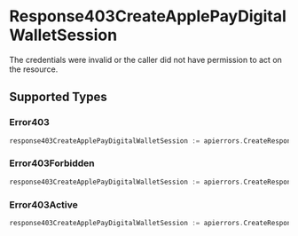 # Response403CreateApplePayDigitalWalletSession

The credentials were invalid or the caller did not have permission to act on the resource.


## Supported Types

### Error403

```go
response403CreateApplePayDigitalWalletSession := apierrors.CreateResponse403CreateApplePayDigitalWalletSessionError403(components.Error403{/* values here */})
```

### Error403Forbidden

```go
response403CreateApplePayDigitalWalletSession := apierrors.CreateResponse403CreateApplePayDigitalWalletSessionError403Forbidden(components.Error403Forbidden{/* values here */})
```

### Error403Active

```go
response403CreateApplePayDigitalWalletSession := apierrors.CreateResponse403CreateApplePayDigitalWalletSessionError403Active(components.Error403Active{/* values here */})
```

